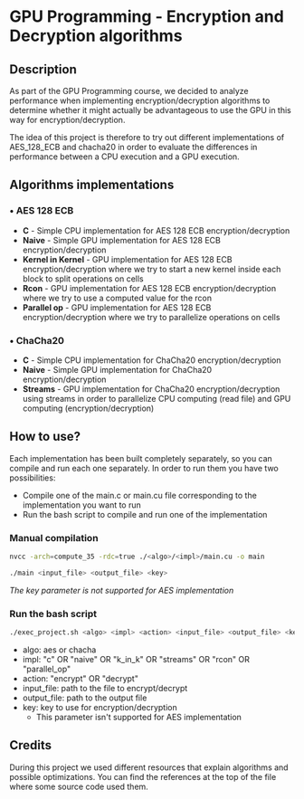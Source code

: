 # GPU Programming - Encryption and Decryption algorithms

## Description
As part of the GPU Programming course, we decided to analyze performance when implementing encryption/decryption 
algorithms to determine whether it might actually be advantageous to use the GPU in this way for encryption/decryption.

The idea of this project is therefore to try out different implementations of AES_128_ECB and chacha20 in order to
evaluate the differences in performance between a CPU execution and a GPU execution.

## Algorithms implementations
### • AES 128 ECB
- **C** - Simple CPU implementation for AES 128 ECB encryption/decryption
- **Naive** - Simple GPU implementation for AES 128 ECB encryption/decryption
- **Kernel in Kernel** - GPU implementation for AES 128 ECB encryption/decryption where we try to start a new kernel
inside each block to split operations on cells
- **Rcon** - GPU implementation for AES 128 ECB encryption/decryption where we try to use a computed value for the rcon
- **Parallel op** - GPU implementation for AES 128 ECB encryption/decryption where we try to parallelize operations on cells

### • ChaCha20
- **C** - Simple CPU implementation for ChaCha20 encryption/decryption
- **Naive** - Simple GPU implementation for ChaCha20 encryption/decryption
- **Streams** - GPU implementation for ChaCha20 encryption/decryption using streams in order to parallelize CPU computing
(read file) and GPU computing (encryption/decryption)

## How to use?
Each implementation has been built completely separately, so you can compile and run each one separately. In order to 
run them you have two possibilities:
- Compile one of the main.c or main.cu file corresponding to the implementation you want to run
- Run the bash script to compile and run one of the implementation

### Manual compilation
```bash
nvcc -arch=compute_35 -rdc=true ./<algo>/<impl>/main.cu -o main

./main <input_file> <output_file> <key>
```
*The key parameter is not supported for AES implementation*

### Run the bash script
```bash
./exec_project.sh <algo> <impl> <action> <input_file> <output_file> <key>
```
- algo: aes or chacha
- impl: "c" OR "naive" OR "k_in_k" OR "streams" OR "rcon" OR "parallel_op"
- action: "encrypt" OR "decrypt"
- input_file: path to the file to encrypt/decrypt
- output_file: path to the output file
- key: key to use for encryption/decryption
  - This parameter isn't supported for AES implementation

## Credits
During this project we used different resources that explain algorithms and possible optimizations. You can find the 
references at the top of the file where some source code used them.